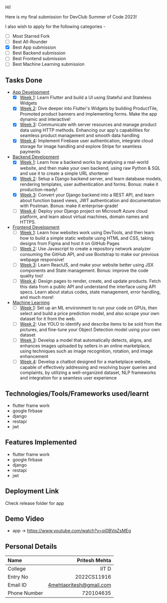 Hi!

Here is my final submission for DevClub Summer of Code 2023!

I also wish to apply for the following categories - 
<!-- Write [x] in place of [ ] to mark it -->
<!-- Create separate PRs for each category -->
<!-- Make sure the branch matches what you choose here -->

- [ ] Most Starred Fork
- [ ] Best All-Rounder
- [x] Best App submission
- [ ] Best Backend submission
- [ ] Best Frontend submission
- [ ] Best Machine Learning submission

## Tasks Done
<!-- Write [x] in place of [ ] to mark it as done -->
<!-- Make sure to write about the **BONUS**, if you attempted that too! -->

- [App Development](app)
  - [x] [Week 1](app/week1): Learn Flutter and build a UI using Stateful and Stateless Widgets
  - [x] [Week 2](app/week2): Dive deeper into Flutter's Widgets by building ProductTile, Promoted product banners and implementing forms. Make the app dynamic and interactive!
  - [x] [Week 3](app/week3): Communicate with server resources and manage product data using HTTP methods. Enhancing our app's capabilities for seamless product management and smooth data handling
  - [x] [Week 4](app/week4): Implement Firebase user authentication, integrate cloud storage for image handling and explore Stripe for seamless payments
- [Backend Development](backend)
  - [x] [Week 1](backend/week1): Learn how a backend works by analysing a real-world website, and then make your own backend, using raw Python & SQL and use it to create a simple URL shortener
  - [x] [Week 2](backend/week2): Setup a Django backend server, and learn database models, rendering templates, user authentication and forms. Bonus: make it production-ready!
  - [x] [Week 3](backend/week3): Convert your Django backend into a REST API, and learn about function based views, JWT authentication and documentation with Postman. Bonus: make it enterprise-grade!
  - [ ] [Week 4](backend/week4): Deploy your Django project on Microsoft Azure cloud platform, and learn about virtual machines, domain names and HTTPS.
- [Frontend Development](frontend)
  - [ ] [Week 1](frontend/week1): Learn how websites work using DevTools, and then learn how to build a simple static website using HTML and CSS, taking designs from Figma and host it on GitHub Pages
  - [ ] [Week 2](frontend/week2): Use Javascript to create a repository network analyzer consuming the GitHub API, and use Bootstrap to make our previous webpage responsive!
  - [ ] [Week 3](frontend/week3): Learn ReactJS, and make your website better using JSX components and State management. Bonus: improve the code quality too!
  - [ ] [Week 4](frontend/week4): Design pages to render, create, and update products. Fetch this data from a public API and understand the interface using API specs. Learn about status codes, state management, error handling, and much more! 
- [Machine Learning](machine-learning)
  - [ ] [Week 1](machine-learning/week1): Set up an ML environment to run your code on GPUs, then select and build a price prediction model, and also scrape your own dataset for it from the web.
  - [ ] [Week 2](machine-learning/week2): Use YOLO to identify and describe items to be sold from the pictures, and fine-tune your Object Detection model using your own dataset
  - [ ] [Week 3](machine-learning/week3): Develop a model that automatically detects, aligns, and enhances images uploaded by sellers in an online marketplace, using techniques such as image recognition, rotation, and image enhancement
  - [ ] [Week 4](machine-learning/week4): Develop a chatbot designed for a marketplace website, capable of effectively addressing and resolving buyer queries and complaints, by utilizing a well-organized dataset, NLP frameworks and integration for a seamless user experience 

## Technologies/Tools/Frameworks used/learnt
<!-- Talk about what all you have learn through this journey, and feel free to also include sources you learnt from -->
- flutter frame work
- google firbase
- django
- restapi
- jwt

## Features Implemented
<!-- Talk about the features you have implemented in these tasks, and how each is useful to the end user -->
- flutter frame work
- google firbase
- django
- restapi
- jwt
 

## Deployment Link
Check release folder for app
<!-- For app, build the apk/appbundle and add it in `releases` section of your GitHub Fork -->
<!-- For frontend, give link to the deployed .github.io links -->
<!-- For backend, give link to the deployed server, as well as the link to the documentation -->
<!-- For machine learning, give link to the notebooks, and if you were able to deploy then the link to the demo -->

## Demo Video
<!-- Make a short demo video showing what you've made over the summer -->
<!-- Make a youtube video and share the link here! -->
<!-- You can use any screen recording software or video editor like Kinemaster -->
- app ->
  https://www.youtube.com/watch?v=qi0BVqZsMEg

## Personal Details
| Name         |      Pritesh Mehta      |
| :----------- | ----------------------: |
| College      |          IIT D          |
| Entry No     |       2022CS11916       |
| Email ID     | 4mehtapritesh@gmail.com |
| Phone Number |        720104635        |

<!-- Write your entry number if you are from IITD -->
